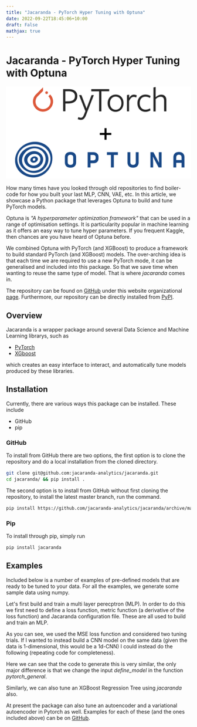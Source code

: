 ```yaml
---
title: "Jacaranda - PyTorch Hyper Tuning with Optuna"
date: 2022-09-22T18:45:06+10:00
draft: False
mathjax: true
---
```


# Jacaranda - PyTorch Hyper Tuning with Optuna

<div style="text-align: center;">
<img src="../media/images/pytorch_optuna.png" alt="pytorch + optuna" width="700"/>
</div>

How many times have you looked through old repositories to find boiler-code for how you built your last MLP, CNN, VAE, etc. In this article, we showcase a Python package that leverages Optuna to build and tune PyTorch models.

Optuna is *"A hyperparameter optimization framework"* that can be used in a range of optimisation settings. It is particularity popular in machine learning as it offers an easy way to tune hyper parameters. If you frequent Kaggle, then chances are you have heard of Optuna before.

We combined Optuna with  PyTorch (and XGBoost)  to produce a framework to build standard PyTorch (and XGBoost) models. The over-arching idea is that each time we are required to use a new PyTorch mode, it can be generalised and included into this package. So that we save time when wanting to reuse the same type of model. That is where *jacaranda* comes in.

The repository can be found on [GitHub](https://github.com/jacaranda-analytics/jacaranda) under this website organizational [page](https://github.com/jacaranda-analytics).  Furthermore, our repository can be directly installed from  [PyPI](https://pypi.org/project/jacaranda/). 

## Overview

Jacaranda is a wrapper package around several Data Science and Machine Learning
librarys,  such as 

- [PyTorch](https://pytorch.org)
- [XGboost](https://xgboost.readthedocs.io/en/stable/)

which creates an easy interface to interact, and automatically tune models produced 
by these libraries. 

## Installation 

Currently, there are various ways this package can be installed. 
These include 

- GitHub 
- pip

### GitHub 

To install from GitHub there are two options, 
the first option is to clone the repository and do a local installation from the cloned directory. 

```sh
git clone git@github.com:jacaranda-analytics/jacaranda.git
cd jacaranda/ && pip install . 
```

The second option is to install from GitHub without first cloning the repository, 
to install the latest master branch, run the command. 

```sh
pip install https://github.com/jacaranda-analytics/jacaranda/archive/master.zip
```

### Pip 

To install through pip, simply run 

```python 
pip install jacaranda
```

## Examples 

Included below is a number of examples of pre-defined models that are ready to be tuned to your data.  For all the examples, we generate some sample data using numpy.  

Let's first build and train a multi layer perecptron (MLP). In order to do this we first need to define a loss function, metric function (a derivative of the loss function) and Jacaranda configuration file. These are all used to build and train an MLP.

<script 
src="https://emgithub.com/embed-v2.js?target=https%3A%2F%2Fgithub.com%2Fjacaranda-analytics%2Fjacaranda%2Fblob%2Fmain%2Fexamples%2Fjacaranda-mlp.py&style=github-dark&type=code&showBorder=on&showLineNumbers=on&showFileMeta=on&showFullPath=on&showCopy=on&fetchFromJsDelivr=on">
</script>

As you can see, we used the MSE loss function and considered two tuning trials. If I wanted to instead build a CNN model on the same data (given the data is 1-dimensional, this would be a 1d-CNN) I could instead do the following (repeating code for completeness).

<script src="https://emgithub.com/embed-v2.js?target=https%3A%2F%2Fgithub.com%2Fjacaranda-analytics%2Fjacaranda%2Fblob%2Fmain%2Fexamples%2Fjacaranda-cnn1d.py&style=github-dark&type=code&showBorder=on&showLineNumbers=on&showFileMeta=on&showFullPath=on&showCopy=on&fetchFromJsDelivr=on"></script>

Here we can see that the code to generate this is very similar, the only major difference is that we change the input *define_model* in the function *pytorch_general*. 

Similarly, we can also tune an XGBoost Regression Tree using *jacaranda* also. 

<script src="https://emgithub.com/embed-v2.js?target=https%3A%2F%2Fgithub.com%2Fjacaranda-analytics%2Fjacaranda%2Fblob%2Fmain%2Fexamples%2Fjacaranda-xgboost.py&style=github-dark&type=code&showBorder=on&showLineNumbers=on&showFileMeta=on&showFullPath=on&showCopy=on&fetchFromJsDelivr=on"></script>

At present the package can also tune an autoencoder and a variational autoencoder in Pytorch as well. Examples for each of these (and the ones included above) can be on [GitHub](https://github.com/jacaranda-analytics/jacaranda/tree/main/examples).
